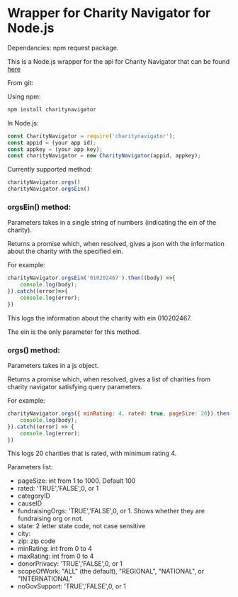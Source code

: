 # Wrapper for Charity Navigator for Node.js

Dependancies: npm request package.

This is a Node.js wrapper for the api for Charity Navigator that can be found [here](https://charity.3scale.net/docs/data-api/reference)

From git:

Using npm:
```bash
npm install charitynavigator
```

In Node.js:

```javascript
const CharityNavigator = require('charitynavigator');
const appid = (your app id);
const appkey = (your app key);
const charityNavigator = new CharityNavigator(appid, appkey);
```

Currently supported method:
```javascript
charityNavigator.orgs()
charityNavigator.orgsEin()
```

### orgsEin() method:

Parameters takes in a single string of numbers (indicating the ein of the charity).

Returns a promise which, when resolved, gives a json with the information about the charity with the specified ein.

For example:
```javascript
charityNavigator.orgsEin('010202467').then((body) =>{
    console.log(body);
}).catch((error)=>{
    console.log(error);
})
```
This logs the information about the charity with ein 010202467.

The ein is the only parameter for this method.


### orgs() method:

Parameters takes in a js object.

Returns a promise which, when resolved, gives a list of charities from charity navigator satisfying query parameters.

For example:
```javascript
charityNavigator.orgs({ minRating: 4, rated: true, pageSize: 20}).then((body)=>{
    console.log(body);
}).catch((error) => {
    console.log(error);
})
```

This logs 20 charities that is rated, with minimum rating 4.

Parameters list:
- pageSize: int from 1 to 1000. Default 100
- rated: 'TRUE','FALSE',0, or 1
- categoryID
- causeID
- fundraisingOrgs: 'TRUE','FALSE',0, or 1. Shows whether they are fundraising org or not.
- state: 2 letter state code, not case sensitive
- city:
- zip: zip code
- minRating: int from 0 to 4
- maxRating: int from 0 to 4
- donorPrivacy: 'TRUE','FALSE',0, or 1
- scopeOfWork:  "ALL" (the default), "REGIONAL", "NATIONAL", or "INTERNATIONAL"
- noGovSupport: 'TRUE','FALSE',0, or 1
